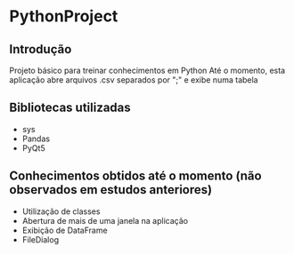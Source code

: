 # PythonProject
## Introdução
Projeto básico para treinar conhecimentos em Python
Até o momento, esta aplicação abre arquivos .csv separados por ";" e exibe numa tabela
## Bibliotecas utilizadas
- sys
- Pandas
- PyQt5
## Conhecimentos obtidos até o momento (não observados em estudos anteriores)
- Utilização de classes
- Abertura de mais de uma janela na aplicação
- Exibição de DataFrame
- FileDialog
